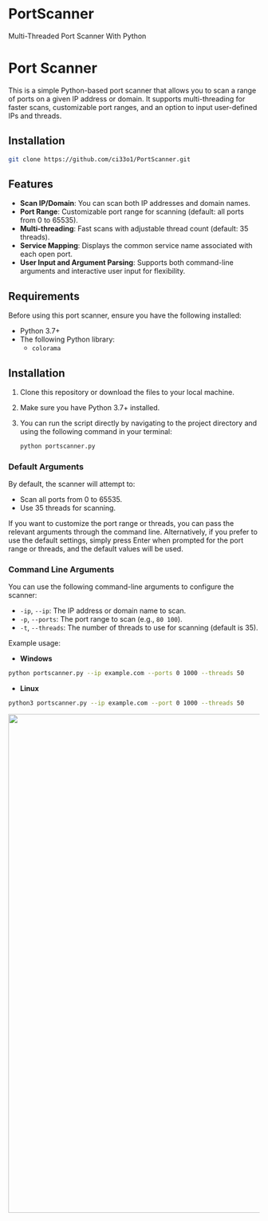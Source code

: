 # PortScanner
Multi-Threaded Port Scanner With Python

# Port Scanner

This is a simple Python-based port scanner that allows you to scan a range of ports on a given IP address or domain. It supports multi-threading for faster scans, customizable port ranges, and an option to input user-defined IPs and threads.

## Installation
```bash
git clone https://github.com/ci33o1/PortScanner.git
```
## Features

- **Scan IP/Domain**: You can scan both IP addresses and domain names.
- **Port Range**: Customizable port range for scanning (default: all ports from 0 to 65535).
- **Multi-threading**: Fast scans with adjustable thread count (default: 35 threads).
- **Service Mapping**: Displays the common service name associated with each open port.
- **User Input and Argument Parsing**: Supports both command-line arguments and interactive user input for flexibility.

## Requirements

Before using this port scanner, ensure you have the following installed:

- Python 3.7+
- The following Python library:
  - `colorama`

## Installation

1. Clone this repository or download the files to your local machine.
2. Make sure you have Python 3.7+ installed.
3. You can run the script directly by navigating to the project directory and using the following command in your terminal:

    ```bash
    python portscanner.py
    ```

### Default Arguments

By default, the scanner will attempt to:

- Scan all ports from 0 to 65535.
- Use 35 threads for scanning.

If you want to customize the port range or threads, you can pass the relevant arguments through the command line. Alternatively, if you prefer to use the default settings, simply press Enter when prompted for the port range or threads, and the default values will be used.


### Command Line Arguments

You can use the following command-line arguments to configure the scanner:

- `-ip`, `--ip`: The IP address or domain name to scan.
- `-p`, `--ports`: The port range to scan (e.g., `80 100`).
- `-t`, `--threads`: The number of threads to use for scanning (default is 35).

Example usage:
- **Windows**
```bash
python portscanner.py --ip example.com --ports 0 1000 --threads 50
```
- **Linux**
```bash
python3 portscanner.py --ip example.com --port 0 1000 --threads 50
``` 
  <img src="https://media0.giphy.com/media/v1.Y2lkPTc5MGI3NjExdjRkNG8wazVmNDR1aDMyYXBpaXEzNmI2MmJ1bXJma3lkbHI1N3hvNyZlcD12MV9pbnRlcm5hbF9naWZfYnlfaWQmY3Q9Zw/49t2xI2qDWfPNk6esL/giphy.gif" width=1000>
